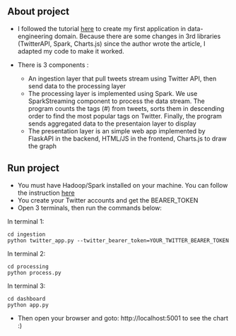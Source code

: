 ## About project
- I followed the tutorial [here](https://www.toptal.com/apache/apache-spark-streaming-twitter) to create my first application in data-engineering domain. Because there are some changes in 3rd libraries (TwitterAPI, Spark, Charts.js) since the author wrote the article, I adapted my code to make it worked.

- There is 3 components :
    - An ingestion layer that pull tweets stream using Twitter API, then send data to the processing layer
    - The processing layer is implemented using Spark. We use SparkStreaming component to process the data stream. The program counts the tags (#) from tweets, sorts them in descending order to find the most popular tags on Twitter. Finally, the program sends aggregated data to the presentaion layer to display
    -  The presentation layer is an simple web app implemented by FlaskAPI in the backend, HTML/JS in the frontend, Charts.js to draw the graph

## Run project
- You must have Hadoop/Spark installed on your machine. You can follow the instruction [here](https://phoenixnap.com/kb/install-spark-on-windows-10)
- You create your Twitter accounts and get the BEARER_TOKEN
- Open 3 terminals, then run the commands below:

In terminal 1:
```
cd ingestion
python twitter_app.py --twitter_bearer_token=YOUR_TWITTER_BEARER_TOKEN
```
   
In terminal 2: 

```
cd processing
python process.py
```

In terminal 3:
```
cd dashboard
python app.py
```

- Then open your browser and goto: http://localhost:5001 to see the chart :)